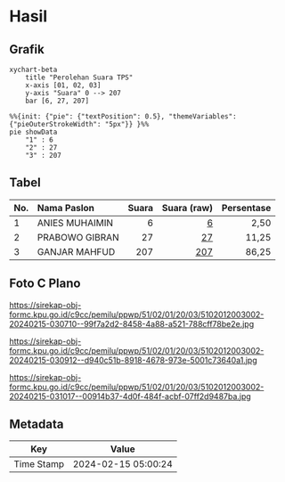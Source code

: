 # Hasil

## Grafik

```mermaid
xychart-beta
    title "Perolehan Suara TPS"
    x-axis [01, 02, 03]
    y-axis "Suara" 0 --> 207
    bar [6, 27, 207]
```

```mermaid
%%{init: {"pie": {"textPosition": 0.5}, "themeVariables": {"pieOuterStrokeWidth": "5px"}} }%%
pie showData
    "1" : 6
    "2" : 27
    "3" : 207
```

## Tabel

| No. | Nama Paslon    | Suara | Suara (raw) | Persentase |
|:--- |:-------------- | -----:| -----------:| ----------:|
| 1   | ANIES MUHAIMIN | 6     | [6][p-1]    | 2,50       |
| 2   | PRABOWO GIBRAN | 27    | [27][p-2]   | 11,25      |
| 3   | GANJAR MAHFUD  | 207   | [207][p-3]  | 86,25      |


[p-1]: https://github.com/gigit-pemilu/pemilu-2024-51-bali/blob/main/pilpres/hitung-suara/sub/51-bali/sub/02-tabanan/sub/01-selemadeg/sub/2003-pupuan-sawah/sub/002-tps/sub/paslon-1.txt
[p-2]: https://github.com/gigit-pemilu/pemilu-2024-51-bali/blob/main/pilpres/hitung-suara/sub/51-bali/sub/02-tabanan/sub/01-selemadeg/sub/2003-pupuan-sawah/sub/002-tps/sub/paslon-2.txt
[p-3]: https://github.com/gigit-pemilu/pemilu-2024-51-bali/blob/main/pilpres/hitung-suara/sub/51-bali/sub/02-tabanan/sub/01-selemadeg/sub/2003-pupuan-sawah/sub/002-tps/sub/paslon-3.txt

## Foto C Plano

https://sirekap-obj-formc.kpu.go.id/c9cc/pemilu/ppwp/51/02/01/20/03/5102012003002-20240215-030710--99f7a2d2-8458-4a88-a521-788cff78be2e.jpg

https://sirekap-obj-formc.kpu.go.id/c9cc/pemilu/ppwp/51/02/01/20/03/5102012003002-20240215-030912--d940c51b-8918-4678-973e-5001c73640a1.jpg

https://sirekap-obj-formc.kpu.go.id/c9cc/pemilu/ppwp/51/02/01/20/03/5102012003002-20240215-031017--00914b37-4d0f-484f-acbf-07ff2d9487ba.jpg


## Metadata

| Key        | Value               |
| ---------- | ------------------- |
| Time Stamp | 2024-02-15 05:00:24 |



